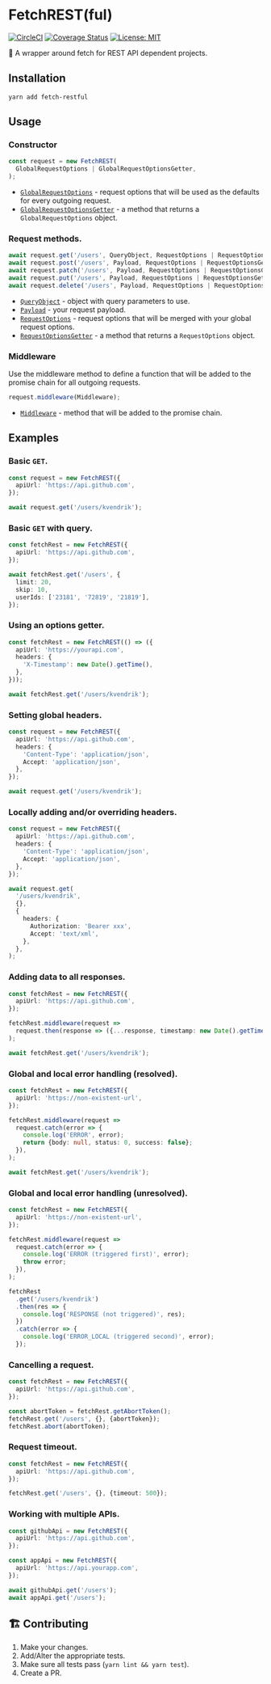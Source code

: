 # FetchREST(ful)

[![CircleCI](https://circleci.com/gh/kvendrik/fetch-restful.svg?style=svg)](https://circleci.com/gh/kvendrik/fetch-restful)
[![Coverage Status](https://coveralls.io/repos/github/kvendrik/fetch-restful/badge.svg?branch=master&q=261781)](https://coveralls.io/github/kvendrik/fetch-restful?branch=master&q=261781)
[![License: MIT](https://img.shields.io/badge/License-MIT-yellow.svg)](https://opensource.org/licenses/MIT)

🚀 A wrapper around fetch for REST API dependent projects.

## Installation

```
yarn add fetch-restful
```

## Usage

### Constructor

```ts
const request = new FetchREST(
  GlobalRequestOptions | GlobalRequestOptionsGetter,
);
```

* [`GlobalRequestOptions`](https://github.com/kvendrik/fetch-restful/blob/master/src/FetchREST.ts#L21) - request options that will be used as the defaults for every outgoing request.
* [`GlobalRequestOptionsGetter`](https://github.com/kvendrik/fetch-restful/blob/master/src/FetchREST.ts#L24) - a method that returns a `GlobalRequestOptions` object.

### Request methods.

```ts
await request.get('/users', QueryObject, RequestOptions | RequestOptionsGetter);
await request.post('/users', Payload, RequestOptions | RequestOptionsGetter);
await request.patch('/users', Payload, RequestOptions | RequestOptionsGetter);
await request.put('/users', Payload, RequestOptions | RequestOptionsGetter);
await request.delete('/users', Payload, RequestOptions | RequestOptionsGetter);
```

* [`QueryObject`](https://github.com/kvendrik/fetch-restful/blob/master/src/queryObjectToString.ts#L3) - object with query parameters to use.
* [`Payload`](https://github.com/kvendrik/fetch-restful/blob/master/src/FetchREST.ts#L4) - your request payload.
* [`RequestOptions`](https://github.com/kvendrik/fetch-restful/blob/master/src/FetchREST.ts#L14) - request options that will be merged with your global request options.
* [`RequestOptionsGetter`](https://github.com/kvendrik/fetch-restful/blob/master/src/FetchREST.ts#L19) - a method that returns a `RequestOptions` object.

### Middleware

Use the middleware method to define a function that will be added to the promise chain for all outgoing requests.

```ts
request.middleware(Middleware);
```

* [`Middleware`](https://github.com/kvendrik/fetch-restful/blob/master/src/FetchREST.ts#L26) - method that will be added to the promise chain.

## Examples

### Basic `GET`.

```ts
const request = new FetchREST({
  apiUrl: 'https://api.github.com',
});

await request.get('/users/kvendrik');
```

### Basic `GET` with query.

```ts
const fetchRest = new FetchREST({
  apiUrl: 'https://api.github.com',
});

await fetchRest.get('/users', {
  limit: 20,
  skip: 10,
  userIds: ['23181', '72819', '21819'],
});
```

### Using an options getter.

```ts
const fetchRest = new FetchREST(() => ({
  apiUrl: 'https://yourapi.com',
  headers: {
    'X-Timestamp': new Date().getTime(),
  },
}));

await fetchRest.get('/users/kvendrik');
```

### Setting global headers.

```ts
const request = new FetchREST({
  apiUrl: 'https://api.github.com',
  headers: {
    'Content-Type': 'application/json',
    Accept: 'application/json',
  },
});

await request.get('/users/kvendrik');
```

### Locally adding and/or overriding headers.

```ts
const request = new FetchREST({
  apiUrl: 'https://api.github.com',
  headers: {
    'Content-Type': 'application/json',
    Accept: 'application/json',
  },
});

await request.get(
  '/users/kvendrik',
  {},
  {
    headers: {
      Authorization: 'Bearer xxx',
      Accept: 'text/xml',
    },
  },
);
```

### Adding data to all responses.

```ts
const fetchRest = new FetchREST({
  apiUrl: 'https://api.github.com',
});

fetchRest.middleware(request =>
  request.then(response => ({...response, timestamp: new Date().getTime()})),
);

await fetchRest.get('/users/kvendrik');
```

### Global and local error handling (resolved).

```ts
const fetchRest = new FetchREST({
  apiUrl: 'https://non-existent-url',
});

fetchRest.middleware(request =>
  request.catch(error => {
    console.log('ERROR', error);
    return {body: null, status: 0, success: false};
  }),
);

await fetchRest.get('/users/kvendrik');
```

### Global and local error handling (unresolved).

```ts
const fetchRest = new FetchREST({
  apiUrl: 'https://non-existent-url',
});

fetchRest.middleware(request =>
  request.catch(error => {
    console.log('ERROR (triggered first)', error);
    throw error;
  }),
);

fetchRest
  .get('/users/kvendrik')
  .then(res => {
    console.log('RESPONSE (not triggered)', res);
  })
  .catch(error => {
    console.log('ERROR_LOCAL (triggered second)', error);
  });
```

### Cancelling a request.

```ts
const fetchRest = new FetchREST({
  apiUrl: 'https://api.github.com',
});

const abortToken = fetchRest.getAbortToken();
fetchRest.get('/users', {}, {abortToken});
fetchRest.abort(abortToken);
```

### Request timeout.

```ts
const fetchRest = new FetchREST({
  apiUrl: 'https://api.github.com',
});

fetchRest.get('/users', {}, {timeout: 500});
```

### Working with multiple APIs.

```ts
const githubApi = new FetchREST({
  apiUrl: 'https://api.github.com',
});

const appApi = new FetchREST({
  apiUrl: 'https://api.yourapp.com',
});

await githubApi.get('/users');
await appApi.get('/users');
```

## 🏗 Contributing

1.  Make your changes.
2.  Add/Alter the appropriate tests.
3.  Make sure all tests pass (`yarn lint && yarn test`).
4.  Create a PR.
